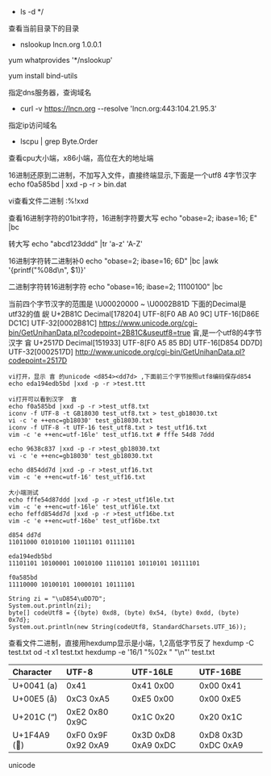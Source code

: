 

- ls -d */

查看当前目录下的目录

- nslookup lncn.org 1.0.0.1

yum whatprovides '*/nslookup'

yum install bind-utils

指定dns服务器，查询域名

- curl -v https://lncn.org --resolve 'lncn.org:443:104.21.95.3'

指定ip访问域名

- lscpu | grep Byte.Order

查看cpu大小端，x86小端，高位在大的地址端

16进制还原到二进制，不加写入文件，直接终端显示,下面是一个utf8 4字节汉字
echo f0a585bd | xxd -p -r > bin.dat

vi查看文件二进制 :%!xxd

查看16进制字符的01bit字符，16进制字符要大写
echo "obase=2; ibase=16; E" |bc

转大写
echo "abcd123ddd" |tr 'a-z' 'A-Z'

16进制字符转二进制补0
echo "obase=2; ibase=16; 6D" |bc |awk '{printf("%08d\n", $1)}'

二进制字符转16进制字符
echo "obase=16; ibase=2; 11100100" |bc

当前四个字节汉字的范围是 \U00020000 ~ \U0002B81D
下面的Decimal是utf32的值
𫠜 U+2B81C Decimal[178204]	UTF-8[F0 AB A0 9C]	UTF-16[D86E DC1C]	UTF-32[0002B81C] https://www.unicode.org/cgi-bin/GetUnihanData.pl?codepoint=2B81C&useutf8=true
𥅽,是一个utf8的4字节汉字
𥅽 U+2517D Decimal[151933]	UTF-8[F0 A5 85 BD]	UTF-16[D854 DD7D]	UTF-32[0002517D] http://www.unicode.org/cgi-bin/GetUnihanData.pl?codepoint=2517D
```
vi打开，显示 𥅽 的unicode <d854><dd7d> ,下面前三个字节按照utf8编码保存d854
echo eda194edb5bd |xxd -p -r >test.ttt

vi打开可以看到汉字  𥅽
echo f0a585bd |xxd -p -r >test_utf8.txt
iconv -f UTF-8 -t GB18030 test_utf8.txt > test_gb18030.txt
vi -c 'e ++enc=gb18030' test_gb18030.txt
iconv -f UTF-8 -t UTF-16 test_utf8.txt > test_utf16.txt
vim -c 'e ++enc=utf-16le' test_utf16.txt # fffe 54d8 7ddd

echo 9638c837 |xxd -p -r >test_gb18030.txt
vi -c 'e ++enc=gb18030' test_gb18030.txt

echo d854dd7d |xxd -p -r >test_utf16.txt
vim -c 'e ++enc=utf-16' test_utf16.txt

大小端测试
echo fffe54d87ddd |xxd -p -r >test_utf16le.txt
vim -c 'e ++enc=utf-16le' test_utf16le.txt
echo feffd854dd7d |xxd -p -r >test_utf16be.txt
vim -c 'e ++enc=utf-16be' test_utf16be.txt

d854 dd7d
11011000 01010100 11011101 01111101

eda194edb5bd
11101101 10100001 10010100 11101101 10110101 10111101

f0a585bd
11110000 10100101 10000101 10111101

String zi = "\uD854\uDD7D";
System.out.println(zi);
byte[] codeUtf8 = {(byte) 0xd8, (byte) 0x54, (byte) 0xdd, (byte) 0x7d};
System.out.println(new String(codeUtf8, StandardCharsets.UTF_16));
```

查看文件二进制，直接用hexdump显示是小端，1,2高低字节反了
hexdump -C test.txt
od -t x1 test.txt
hexdump -e '16/1 "%02x " "\n"' test.txt

|Character	|UTF-8	|UTF-16LE	|UTF-16BE|
|:--|:--|:--|:--|
|U+0041 (a)|	0x41|	0x41 0x00|	0x00 0x41|
U+00E5 (å)	|0xC3 0xA5|	0xE5 0x00|	0x00 0xE5|
U+201C (“)	|0xE2 0x80 0x9C|	0x1C 0x20|	0x20 0x1C|
U+1F4A9 (💩)	|0xF0 0x9F 0x92 0xA9|	0x3D 0xD8 0xA9 0xDC|	0xD8 0x3D 0xDC 0xA9|

unicode 